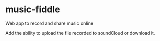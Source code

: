 music-fiddle
============

Web app to record and share music online

Add the ability to upload the file recorded to soundCloud or download it.
